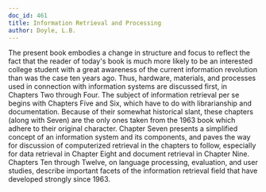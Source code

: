 ```yaml
---
doc_id: 461
title: Information Retrieval and Processing
author: Doyle, L.B.
---
```


The present book embodies a change in structure and focus to reflect
the fact that the reader of today's book is much more likely to be an
interested college student with a great awareness of the current information
revolution than was the case ten years ago.  Thus, hardware, materials, and
processes used in connection with information systems are discussed first,
in Chapters Two through Four.  The subject of information retrieval per se
begins with Chapters Five and Six, which have to do with librarianship 
and documentation.  Because of their somewhat historical slant, these
chapters (along with Seven) are the only ones taken from the 1963 book
which adhere to their original character.  Chapter Seven presents a simplified
concept of an information system and its components, and paves the way for
discussion of computerized retrieval in the chapters to follow, especially
for data retrieval in Chapter Eight and document retrieval in Chapter Nine.
Chapters Ten through Twelve, on language processing, evaluation, and user
studies, describe important facets of the information retrieval field that have
developed strongly since 1963.